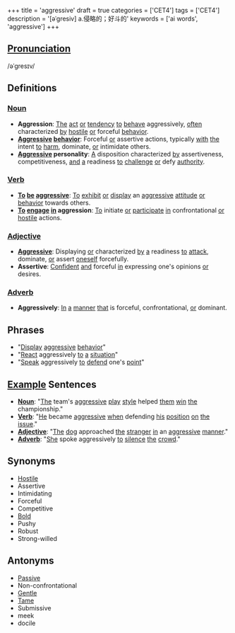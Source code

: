 +++
title = 'aggressive'
draft = true
categories = ['CET4']
tags = ['CET4']
description = '[əˈgresiv] a.侵略的；好斗的'
keywords = ['ai words', 'aggressive']
+++

## [Pronunciation](/post/pronunciation/)
/əˈɡresɪv/

## Definitions
### [Noun](/post/noun/)
- **Aggression**: [The](/post/the/) [act](/post/act/) [or](/post/or/) [tendency](/post/tendency/) [to](/post/to/) [behave](/post/behave/) aggressively, [often](/post/often/) characterized [by](/post/by/) [hostile](/post/hostile/) [or](/post/or/) forceful [behavior](/post/behavior/).
- **[Aggressive](/post/aggressive/) [behavior](/post/behavior/)**: Forceful [or](/post/or/) assertive actions, typically [with](/post/with/) [the](/post/the/) intent [to](/post/to/) [harm](/post/harm/), dominate, [or](/post/or/) intimidate others.
- **[Aggressive](/post/aggressive/) personality**: [A](/post/a/) disposition characterized [by](/post/by/) assertiveness, competitiveness, [and](/post/and/) [a](/post/a/) readiness [to](/post/to/) [challenge](/post/challenge/) [or](/post/or/) defy [authority](/post/authority/).

### [Verb](/post/verb/)
- **[To](/post/to/) [be](/post/be/) [aggressive](/post/aggressive/)**: [To](/post/to/) [exhibit](/post/exhibit/) [or](/post/or/) [display](/post/display/) an [aggressive](/post/aggressive/) [attitude](/post/attitude/) [or](/post/or/) [behavior](/post/behavior/) towards others.
- **[To](/post/to/) [engage](/post/engage/) [in](/post/in/) aggression**: [To](/post/to/) initiate [or](/post/or/) [participate](/post/participate/) [in](/post/in/) confrontational [or](/post/or/) [hostile](/post/hostile/) actions.

### [Adjective](/post/adjective/)
- **[Aggressive](/post/aggressive/)**: Displaying [or](/post/or/) characterized [by](/post/by/) [a](/post/a/) readiness [to](/post/to/) [attack](/post/attack/), dominate, [or](/post/or/) assert [oneself](/post/oneself/) forcefully.
- **Assertive**: [Confident](/post/confident/) [and](/post/and/) forceful [in](/post/in/) expressing one's opinions [or](/post/or/) desires.

### [Adverb](/post/adverb/)
- **Aggressively**: [In](/post/in/) [a](/post/a/) [manner](/post/manner/) [that](/post/that/) is forceful, confrontational, [or](/post/or/) dominant.

## Phrases
- "[Display](/post/display/) [aggressive](/post/aggressive/) [behavior](/post/behavior/)"
- "[React](/post/react/) aggressively [to](/post/to/) [a](/post/a/) [situation](/post/situation/)"
- "[Speak](/post/speak/) aggressively [to](/post/to/) [defend](/post/defend/) one's [point](/post/point/)"

## [Example](/post/example/) Sentences
- **[Noun](/post/noun/)**: "[The](/post/the/) team's [aggressive](/post/aggressive/) [play](/post/play/) [style](/post/style/) helped [them](/post/them/) [win](/post/win/) [the](/post/the/) championship."
- **[Verb](/post/verb/)**: "[He](/post/he/) became [aggressive](/post/aggressive/) [when](/post/when/) defending [his](/post/his/) [position](/post/position/) [on](/post/on/) [the](/post/the/) [issue](/post/issue/)."
- **[Adjective](/post/adjective/)**: "[The](/post/the/) [dog](/post/dog/) approached [the](/post/the/) [stranger](/post/stranger/) [in](/post/in/) an [aggressive](/post/aggressive/) [manner](/post/manner/)."
- **[Adverb](/post/adverb/)**: "[She](/post/she/) spoke aggressively [to](/post/to/) [silence](/post/silence/) [the](/post/the/) [crowd](/post/crowd/)."

## Synonyms
- [Hostile](/post/hostile/)
- Assertive
- Intimidating
- Forceful
- Competitive
- [Bold](/post/bold/)
- Pushy
- Robust
- Strong-willed

## Antonyms
- [Passive](/post/passive/)
- Non-confrontational
- [Gentle](/post/gentle/)
- [Tame](/post/tame/)
- Submissive
- meek
- docile
